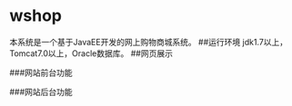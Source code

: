# wshop
本系统是一个基于JavaEE开发的网上购物商城系统。
##运行环境
jdk1.7以上，Tomcat7.0以上，Oracle数据库。
##网页展示

###网站前台功能

###网站后台功能
